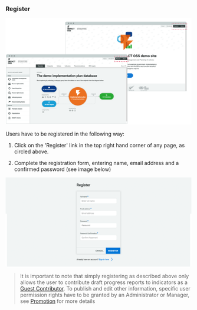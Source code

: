 ### Register

![](/assets/v-register.png)

Users have to be registered in the following way:

1. Click on the 'Register' link in the top right hand corner of any page, as circled above.

2. Complete the registration form, entering name, email address and a confirmed password (see image below)

![](/assets/v-register-form.png)

> It is important to note that simply registering as described above only allows the user to contribute draft progress reports to indicators as a [Guest Contributor](/guests/guest.md). To publish and edit other information, specific user permission rights have to be granted by an Administrator or Manager, see [Promotion](/guests/promotion.md) for more details
